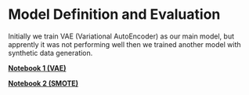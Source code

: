 # Model Definition and Evaluation

Initially we train VAE (Variational AutoEncoder) as our main model, but apprently it was not performing well then we trained another model with synthetic data generation.

**[Notebook 1 (VAE)](model_definition_evaluation_(1).ipynb)**

**[Notebook 2 (SMOTE)](model_definition_evaluation_(2).ipynb)**
